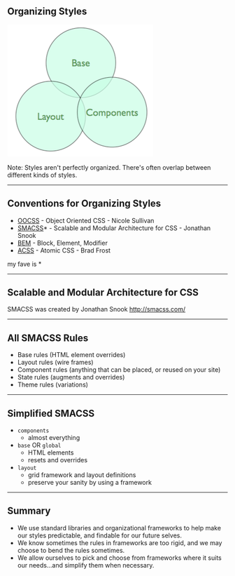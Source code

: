 ## Organizing Styles

![Image: Base, Layout, Components](assets/style-framework.png)

Note: Styles aren't perfectly organized. There's often overlap between different kinds of styles.

---------------------------------------
## Conventions for Organizing Styles

- [OOCSS](http://github.com/stubbornella/oocss/wiki) - Object Oriented CSS - Nicole Sullivan
- [SMACSS](http://smacss.com/)* - Scalable and Modular Architecture for CSS - Jonathan Snook
- [BEM](http://bem.info/method/) - Block, Element, Modifier
- [ACSS](http://bradfrostweb.com/blog/post/atomic-web-design/) - Atomic CSS - Brad Frost

<p style="text-align: left; margin-top: 1em" class="fragment fade-in">my fave is *</p>

---------------------------------------
## Scalable and Modular Architecture for CSS

SMACSS was created by Jonathan Snook
http://smacss.com/

----------
## All SMACSS Rules

- Base rules (HTML element overrides)
- Layout rules (wire frames)
- Component rules (anything that can be placed, or reused on your site)
- State rules (augments and overrides)
- Theme rules (variations)

----------
## Simplified SMACSS

- ``components``
  - almost everything
- ``base`` OR ``global``
  - HTML elements
  - resets and overrides
- ``layout``
  - grid framework and layout definitions
  - preserve your sanity by using a framework

----------
## Summary

- We use standard libraries and organizational frameworks to help make our styles predictable, and findable for our future selves.
- We know sometimes the rules in frameworks are too rigid, and we may choose to bend the rules sometimes.
- We allow ourselves to pick and choose from frameworks where it suits our needs...and simplify them when necessary.
